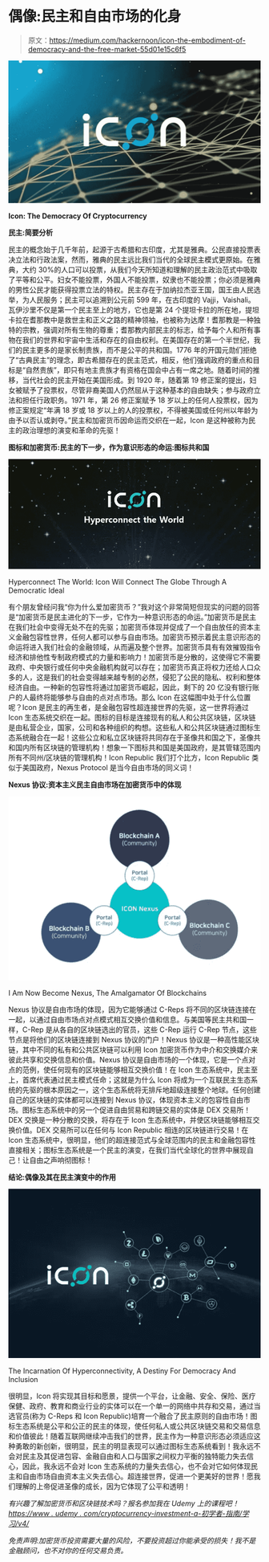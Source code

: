 # 偶像:民主和自由市场的化身

> 原文：<https://medium.com/hackernoon/icon-the-embodiment-of-democracy-and-the-free-market-55d01e15c6f5>

![](img/962cce894d9132391e1258128011f678.png)

**Icon: The Democracy Of Cryptocurrency**

**民主:简要分析**

民主的概念始于几千年前，起源于古希腊和古印度，尤其是雅典。公民直接投票表决立法和行政法案，然而，雅典的民主远比我们当代的全球民主模式更原始。在雅典，大约 30%的人口可以投票，从我们今天所知道和理解的民主政治范式中吸取了平等和公平。妇女不能投票，外国人不能投票，奴隶也不能投票；你必须是雅典的男性公民才能获得投票立法的特权。民主存在于加纳拉杰亚王国，国王由人民选举，为人民服务；民主可以追溯到公元前 599 年，在古印度的 Vajji，Vaishali。瓦伊沙里不仅是第一个民主至上的地方，它也是第 24 个提坦卡拉的所在地，提坦卡拉在耆那教中是救世主和正义之路的精神领袖，也被称为达摩！耆那教是一种独特的宗教，强调对所有生物的尊重；耆那教内部民主的标志，给予每个人和所有事物在我们的世界和宇宙中生活和存在的自由权利。在美国存在的第一个半世纪，我们的民主更多的是家长制贵族，而不是公平的共和国。1776 年的开国元勋们拒绝了“古典民主”的理念，即古希腊存在的民主范式，相反，他们强调政府的重点和目标是“自然贵族”，即只有地主贵族才有资格在国会中占有一席之地。随着时间的推移，当代社会的民主开始在美国形成。到 1920 年，随着第 19 修正案的提出，妇女被赋予了投票权，尽管非裔美国人仍然屈从于这种基本的自由缺失；参与政府立法和担任行政职务。1971 年，第 26 修正案赋予 18 岁以上的任何人投票权，因为修正案规定“年满 18 岁或 18 岁以上的人的投票权，不得被美国或任何州以年龄为由予以否认或剥夺。”民主和加密货币因命运而交织在一起，Icon 是这种被称为民主的政治理想的演变和革命的先驱！

**图标和加密货币:民主的下一步，作为意识形态的命运:图标共和国**

![](img/4e3e2cb4d5fba56e79b8f6b4c92a0ce5.png)

Hyperconnect The World: Icon Will Connect The Globe Through A Democratic Ideal

有个朋友曾经问我“你为什么爱加密货币？”我对这个非常简短但现实的问题的回答是“加密货币是民主进化的下一步，它作为一种意识形态的命运。”加密货币是民主在我们社会中变得无处不在的先驱；加密货币体现并促成了一个自由放任的资本主义金融包容性世界，任何人都可以参与自由市场。加密货币预示着民主意识形态的命运将进入我们社会的金融领域，从而遍及整个世界。加密货币具有有效摧毁指令经济和排他性专制政府模式的力量和影响力！加密货币是分散的，这使得它不需要政府、中央银行或任何中央金融机构就可以存在；加密货币真正将权力还给人口众多的人，这是我们的社会变得越来越专制的必然，侵犯了公民的隐私、权利和整体经济自由。一种新的包容性将通过加密货币崛起，因此，剩下的 20 亿没有银行账户的人最终将能够参与自由的点对点市场。那么 Icon 在这幅图中处于什么位置呢？Icon 是民主的再生者，是金融包容性超连接世界的先驱，这一世界将通过 Icon 生态系统交织在一起。图标的目标是连接现有的私人和公共区块链，区块链是由私营企业，国家，公司和各种组织的构想。这些私人和公共区块链通过图标生态系统融合在一起！这些公立和私立区块链将共同存在于圣像共和国之下，圣像共和国内所有区块链的管理机构！想象一下图标共和国是美国政府，是其管辖范围内所有不同州/区块链的管理机构！Icon Republic 我们打个比方，Icon Republic 类似于美国政府，Nexus Protocol 是当今自由市场的同义词！

**Nexus 协议:资本主义民主自由市场在加密货币中的体现**

![](img/56b7089dda0909a7ea981b4061354b03.png)

I Am Now Become Nexus, The Amalgamator Of Blockchains

Nexus 协议是自由市场的体现，因为它能够通过 C-Reps 将不同的区块链连接在一起，以通过自由市场点对点模式相互交换价值和信息。与美国等民主共和国一样，C-Rep 是从各自的区块链选出的官员，这些 C-Rep 运行 C-Rep 节点，这些节点是将他们的区块链连接到 Nexus 协议的门户！Nexus 协议是一种高性能区块链，其中不同的私有和公共区块链可以利用 Icon 加密货币作为中介和交换媒介来彼此共享和交换信息和价值。Nexus 协议是自由市场的一个体现，它是一个点对点的范例，使任何现有的区块链能够相互交换价值！在 Icon 生态系统中，民主至上，首席代表通过民主模式任命；这就是为什么 Icon 将成为一个互联民主生态系统的先驱的根本原因之一，这个生态系统将无排斥地超级连接整个地球。任何创建自己的区块链的实体都可以连接到 Nexus 协议，体现资本主义的包容性自由市场。图标生态系统中的另一个促进自由贸易和跨链交易的实体是 DEX 交易所！DEX 交换是一种分散的交换，将存在于 Icon 生态系统中，并使区块链能够相互交换价值。DEX 交易所可以在任何与 Icon Republic 相连的区块链进行交易！在 Icon 生态系统中，很明显，他们的超连接范式与全球范围内的民主和金融包容性直接相关；图标生态系统是一个民主的演变，在我们当代全球化的世界中展现自己！让自由之声响彻图标！

**结论:偶像及其在民主演变中的作用**

![](img/9a11237f27377460b40fbe4219ee2c76.png)

The Incarnation Of Hyperconnectivity, A Destiny For Democracy And Inclusion

很明显，Icon 将实现其目标和愿景，提供一个平台，让金融、安全、保险、医疗保健、政府、教育和商业行业的实体可以在一个单一的网络中共存和交易，通过当选官员(称为 C-Reps 和 Icon Republic)培育一个融合了民主原则的自由市场！图标生态系统是公平和公正的民主的体现，使任何私人或公共区块链交易和交易信息和价值彼此！随着互联网继续冲击我们的世界，民主作为一种意识形态必须适应这种勇敢的新创新，很明显，民主的明显表现可以通过图标生态系统看到！我永远不会对民主及其促进包容、金融自由和人口与国家之间权力平衡的独特能力失去信心，因此，我永远不会对 Icon 生态系统的力量失去信心，也不会对它如何体现民主和自由市场自由资本主义失去信心。超连接世界，促进一个更美好的世界！愿我们理解的上帝促进圣像的成长，因为它体现了公平和透明！

*有兴趣了解加密货币和区块链技术吗？报名参加我在 Udemy 上的课程吧！*[*https://www . udemy . com/cryptocurrency-investment-a-初学者-指南/学习/v4/*](https://www.udemy.com/cryptocurrency-investment-a-beginners-guide/learn/v4/)

*免责声明:加密货币投资需要大量的风险，不要投资超过你能承受的损失！我不是金融顾问，也不对你的任何交易负责。*